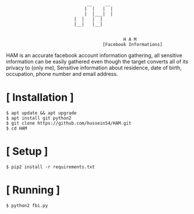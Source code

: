

```
			    	           __     __                           
			                  |  |   |  |                              
			                  |  |___|  |                             
				          |  |   |  |                          
				          |__|   |__|                                                                
                                                                              
                                       
                                             H A M
                                     [Facebook Informations]
```
HAM is an accurate facebook account information gathering, all sensitive information can be easily gathered even though the target converts all of its privacy to (only me), Sensitive information about residence, date of birth, occupation, phone number and email address.



# [ Installation ]
```
$ apt update && apt upgrade
$ apt install git python2
$ git clone https://github.com/hussein54/HAM.git
$ cd HAM
```

# [ Setup ]
```
$ pip2 install -r requirements.txt
```
# [ Running ]
```
$ python2 fbi.py
```
